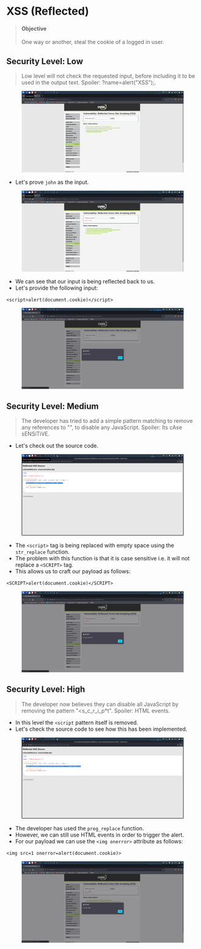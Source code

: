 # XSS (Reflected)

> #### Objective
>
> One way or another, steal the cookie of a logged in user.

##

## Security Level: Low

> Low level will not check the requested input, before including it to be used in the output text. Spoiler: ?name=alert("XSS");.

<figure><img src="../.gitbook/assets/1 (40).png" alt=""><figcaption></figcaption></figure>

* Let's prove `john` as the input.&#x20;

<figure><img src="../.gitbook/assets/2 (37).png" alt=""><figcaption></figcaption></figure>

* We can see that our input is being reflected back to us.
* Let's provide the following input:

```
<script>alert(document.cookie)</script>
```

<figure><img src="../.gitbook/assets/3 (35).png" alt=""><figcaption></figcaption></figure>

##

## Security Level: Medium

> The developer has tried to add a simple pattern matching to remove any references to "", to disable any JavaScript. Spoiler: Its cAse sENSiTiVE.

* Let's check out the source code.

<figure><img src="../.gitbook/assets/4 (33).png" alt=""><figcaption></figcaption></figure>

* The `<script>` tag is being replaced with empty space using the `str_replace` function.
* The problem with this function is that it is case sensitive i.e. it will not replace a `<SCRIPT>` tag.
* This allows us to craft our payload as follows:

```
<SCRIPT>alert(document.cookie)</SCRIPT>
```

<figure><img src="../.gitbook/assets/5 (33).png" alt=""><figcaption></figcaption></figure>

##

## Security Level: High

> The developer now believes they can disable all JavaScript by removing the pattern "\<s_c_r_i_p\*t". Spoiler: HTML events.

* In this level the `<script` pattern itself is removed.
* Let's check the source code to see how this has been implemented.&#x20;

<figure><img src="../.gitbook/assets/6 (33).png" alt=""><figcaption></figcaption></figure>

* The developer has used the `preg_replace` function.
* However, we can still use HTML events in order to trigger the alert.
* For our payload we can use the `<img onerror>` attribute as follows:

```
<img src=1 onerror=alert(document.cookie)>
```

<figure><img src="../.gitbook/assets/7 (29).png" alt=""><figcaption></figcaption></figure>
